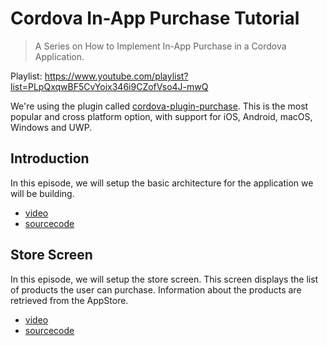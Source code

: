 # Cordova In-App Purchase Tutorial

> A Series on How to Implement In-App Purchase in a Cordova Application.

Playlist: https://www.youtube.com/playlist?list=PLpQxqwBF5CvYoix346i9CZofVso4J-mwQ

We're using the plugin called
[cordova-plugin-purchase](https://github.com/j3k0/cordova-plugin-purchase).
This is the most popular and cross platform option, with support for iOS,
Android, macOS, Windows and UWP.


## Introduction

In this episode, we will setup the basic architecture for the application we will be building.

 * [video](https://youtu.be/iEpKjnTopMA)
 * [sourcecode](https://github.com/j3k0/cordova-iap-workshop/tree/master/00-intro)


## Store Screen

In this episode, we will setup the store screen. This screen displays the list
of products the user can purchase. Information about the products are retrieved
from the AppStore.

 * [video](https://youtu.be/w92Uyz7R8Zw)
 * [sourcecode](https://github.com/j3k0/cordova-iap-workshop/tree/master/01-store)

